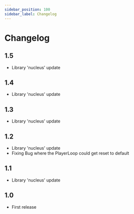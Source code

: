 ```yaml
---
sidebar_position: 100
sidebar_label: Changelog
---
```


# Changelog

## 1.5
- Library 'nucleus' update
  
## 1.4
- Library 'nucleus' update

## 1.3
- Library 'nucleus' update

## 1.2
- Library 'nucleus' update
- Fixing Bug where the PlayerLoop could get reset to default

## 1.1
- Library 'nucleus' update

## 1.0

- First release
